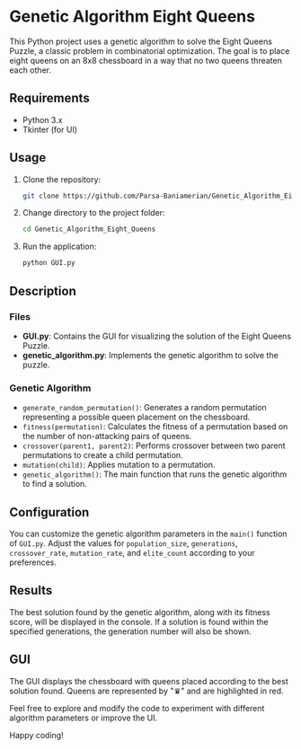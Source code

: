 # Genetic Algorithm Eight Queens


This Python project uses a genetic algorithm to solve the Eight Queens Puzzle, a classic problem in combinatorial optimization. The goal is to place eight queens on an 8x8 chessboard in a way that no two queens threaten each other.

## Requirements
- Python 3.x
- Tkinter (for UI)

## Usage
1. Clone the repository:

    ```bash
    git clone https://github.com/Parsa-Baniamerian/Genetic_Algorithm_Eight_Queens.git
    ```

2. Change directory to the project folder:

    ```bash
    cd Genetic_Algorithm_Eight_Queens
    ```

3. Run the application:

    ```bash
    python GUI.py
    ```

## Description

### Files
- **GUI.py**: Contains the GUI for visualizing the solution of the Eight Queens Puzzle.
- **genetic_algorithm.py**: Implements the genetic algorithm to solve the puzzle.

### Genetic Algorithm
- `generate_random_permutation()`: Generates a random permutation representing a possible queen placement on the chessboard.
- `fitness(permutation)`: Calculates the fitness of a permutation based on the number of non-attacking pairs of queens.
- `crossover(parent1, parent2)`: Performs crossover between two parent permutations to create a child permutation.
- `mutation(child)`: Applies mutation to a permutation.
- `genetic_algorithm()`: The main function that runs the genetic algorithm to find a solution.

## Configuration
You can customize the genetic algorithm parameters in the `main()` function of `GUI.py`. Adjust the values for `population_size`, `generations`, `crossover_rate`, `mutation_rate`, and `elite_count` according to your preferences.

## Results
The best solution found by the genetic algorithm, along with its fitness score, will be displayed in the console. If a solution is found within the specified generations, the generation number will also be shown.

## GUI
The GUI displays the chessboard with queens placed according to the best solution found. Queens are represented by "♛" and are highlighted in red.

Feel free to explore and modify the code to experiment with different algorithm parameters or improve the UI.

Happy coding!

